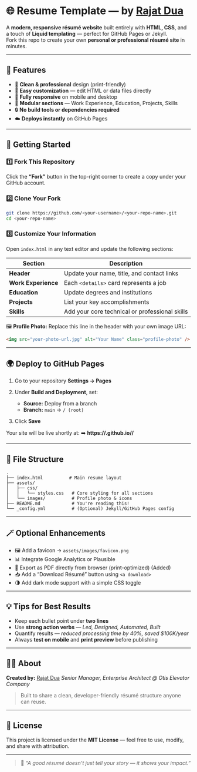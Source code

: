 # 🌐 Resume Template — by [Rajat Dua](https://www.linkedin.com/in/rajatdua91/)

A **modern, responsive résumé website** built entirely with **HTML, CSS**, and a touch of **Liquid templating** — perfect for GitHub Pages or Jekyll.  
Fork this repo to create your own **personal or professional résumé site** in minutes.

---

## 🧩 Features

- 📄 **Clean & professional** design (print-friendly)  
- 🎨 **Easy customization** — edit HTML or data files directly  
- 📱 **Fully responsive** on mobile and desktop  
- 🧠 **Modular sections** — Work Experience, Education, Projects, Skills  
- 🔒 **No build tools or dependencies required**  
- ☁️ **Deploys instantly** on GitHub Pages  

---

## 🚀 Getting Started

### 1️⃣ Fork This Repository  
Click the **“Fork”** button in the top-right corner to create a copy under your GitHub account.

### 2️⃣ Clone Your Fork  
```bash
git clone https://github.com/<your-username>/<your-repo-name>.git
cd <your-repo-name>
````

### 3️⃣ Customize Your Information

Open `index.html` in any text editor and update the following sections:

| Section             | Description                                    |
| ------------------- | ---------------------------------------------- |
| **Header**          | Update your name, title, and contact links     |
| **Work Experience** | Each `<details>` card represents a job         |
| **Education**       | Update degrees and institutions                |
| **Projects**        | List your key accomplishments                  |
| **Skills**          | Add your core technical or professional skills |

🖼️ **Profile Photo:**
Replace this line in the header with your own image URL:

```html
<img src="your-photo-url.jpg" alt="Your Name" class="profile-photo" />
```

---

## 🌍 Deploy to GitHub Pages

1. Go to your repository **Settings → Pages**
2. Under **Build and Deployment**, set:

   * **Source:** Deploy from a branch
   * **Branch:** `main` → `/ (root)`
3. Click **Save**

Your site will be live shortly at:
➡️ **https://<your-username>.github.io/<your-repo-name>/**

---

## 🧱 File Structure

```
.
├── index.html          # Main resume layout
├── assets/
│   ├── css/
│   │   └── styles.css   # Core styling for all sections
│   └── images/          # Profile photo & icons
├── README.md            # You're reading this!
└── _config.yml          # (Optional) Jekyll/GitHub Pages config
```

---

## 🪄 Optional Enhancements

* 🖼️ Add a favicon → `assets/images/favicon.png`
* 📊 Integrate Google Analytics or Plausible
* 🧾 Export as PDF directly from browser (print-optimized) (Added)
* 📥 Add a “Download Résumé” button using `<a download>`
* 🌗 Add dark mode support with a simple CSS toggle

---

## 💡 Tips for Best Results

* Keep each bullet point under **two lines**
* Use **strong action verbs** — *Led, Designed, Automated, Built*
* Quantify results — *reduced processing time by 40%, saved $100K/year*
* Always **test on mobile** and **print preview** before publishing

---

## 🧑‍💻 About

**Created by:** [Rajat Dua](https://www.linkedin.com/in/rajatdua1991/)
*Senior Manager, Enterprise Architect @ Otis Elevator Company*

> Built to share a clean, developer-friendly résumé structure anyone can reuse.

---

## 📜 License

This project is licensed under the **MIT License** — feel free to use, modify, and share with attribution.

---

> 💬 *“A good résumé doesn’t just tell your story — it shows your impact.”*
